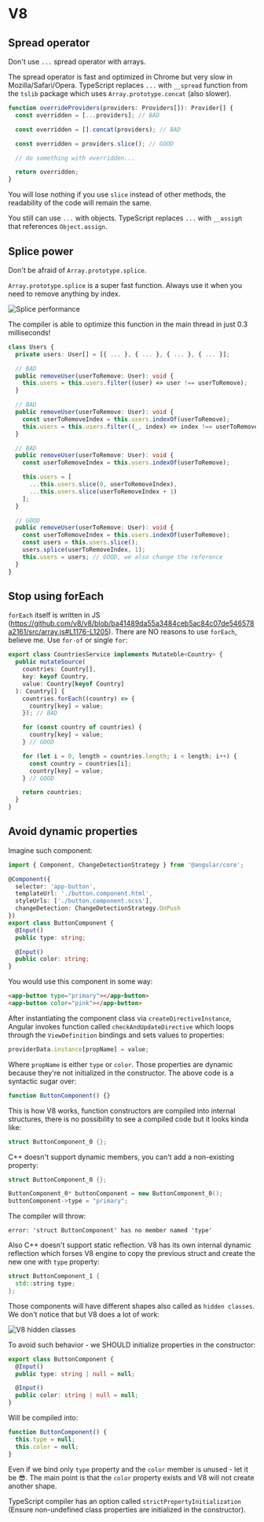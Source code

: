 # V8

## Spread operator

Don't use `...` spread operator with arrays.

The spread operator is fast and optimized in Chrome but very slow in Mozilla/Safari/Opera. TypeScript replaces `...` with `__spread` function from the `tslib` package which uses `Array.prototype.concat` (also slower).

```typescript
function overrideProviders(providers: Providers[]): Provider[] {
  const overridden = [...providers]; // BAD

  const overridden = [].concat(providers); // BAD

  const overridden = providers.slice(); // GOOD

  // do something with overridden...

  return overridden;
}
```

You will lose nothing if you use `slice` instead of other methods, the readability of the code will remain the same.

You still can use `...` with objects. TypeScript replaces `...` with `__assig`n that references `Object.assign`.

## Splice power

Don't be afraid of `Array.prototype.splice`.

`Array.prototype.splice` is a super fast function. Always use it when you need to remove anything by index.

![Splice performance](assets/splice-performance.png)

The compiler is able to optimize this function in the main thread in just 0.3 milliseconds!

```typescript
class Users {
  private users: User[] = [{ ... }, { ... }, { ... }, { ... }];

  // BAD
  public removeUser(userToRemove: User): void {
    this.users = this.users.filter((user) => user !== userToRemove);
  }

  // BAD
  public removeUser(userToRemove: User): void {
    const userToRemoveIndex = this.users.indexOf(userToRemove);
    this.users = this.users.filter((_, index) => index !== userToRemoveIndex);
  }

  // BAD
  public removeUser(userToRemove: User): void {
    const userToRemoveIndex = this.users.indexOf(userToRemove);

    this.users = [
      ...this.users.slice(0, userToRemoveIndex),
      ...this.users.slice(userToRemoveIndex + 1)
    ];
  }

  // GOOD
  public removeUser(userToRemove: User): void {
    const userToRemoveIndex = this.users.indexOf(userToRemove);
    const users = this.users.slice();
    users.splice(userToRemoveIndex, 1);
    this.users = users; // GOOD, we also change the reference
  }
}
```

## Stop using forEach

`forEach` itself is written in JS (https://github.com/v8/v8/blob/ba41489da55a3484ceb5ac84c07de546578a2161/src/array.js#L1176-L1205). There are NO reasons to use `forEach`, believe me. Use `for-of` or single `for`:

```typescript
export class CountriesService implements Mutateble<Country> {
  public mutateSource(
    countries: Country[],
    key: keyof Country,
    value: Country[keyof Country]
  ): Country[] {
    countries.forEach((country) => {
      country[key] = value;
    }); // BAD

    for (const country of countries) {
      country[key] = value;
    } // GOOD

    for (let i = 0, length = countries.length; i < length; i++) {
      const country = countries[i];
      country[key] = value;
    } // GOOD

    return countries;
  }
}
```

## Avoid dynamic properties

Imagine such component:

```typescript
import { Component, ChangeDetectionStrategy } from '@angular/core';

@Component({
  selector: 'app-button',
  templateUrl: './button.component.html',
  styleUrls: ['./button.component.scss'],
  changeDetection: ChangeDetectionStrategy.OnPush
})
export class ButtonComponent {
  @Input()
  public type: string;

  @Input()
  public color: string;
}
```

You would use this component in some way:

```html
<app-button type="primary"></app-button>
<app-button color="pink"></app-button>
```

After instantiating the component class via `createDirectiveInstance`, Angular invokes function called `checkAndUpdateDirective` which loops through the `ViewDefinition` bindings and sets values to properties:

```typescript
providerData.instance[propName] = value;
```

Where `propName` is either `type` or `color`. Those properties are dynamic because they're not initialized in the constructor. The above code is a syntactic sugar over:

```typescript
function ButtonComponent() {}
```

This is how V8 works, function constructors are compiled into internal structures, there is no possibility to see a compiled code but it looks kinda like:

```c++
struct ButtonComponent_0 {};
```

C++ doesn't support dynamic members, you can't add a non-existing property:

```c++
struct ButtonComponent_0 {};

ButtonComponent_0* buttonComponent = new ButtonComponent_0();
buttonComponent->type = "primary";
```

The compiler will throw:

```console
error: 'struct ButtonComponent' has no member named 'type'
```

Also C++ doesn't support static reflection. V8 has its own internal dynamic reflection which forses V8 engine to copy the previous struct and create the new one with `type` property:

```c++
struct ButtonComponent_1 {
  std::string type;
};
```

Those components will have different shapes also called as `hidden classes`. We don't notice that but V8 does a lot of work:

![V8 hidden classes](assets/hidden-classes.png)

To avoid such behavior - we SHOULD initialize properties in the constructor:

```typescript
export class ButtonComponent {
  @Input()
  public type: string | null = null;

  @Input()
  public color: string | null = null;
}
```

Will be compiled into:

```typescript
function ButtonComponent() {
  this.type = null;
  this.color = null;
}
```

Even if we bind only `type` property and the `color` member is unused - let it be 😎. The main point is that the `color` property exists and V8 will not create another shape.

TypeScript compiler has an option called `strictPropertyInitialization` (Ensure non-undefined class properties are initialized in the constructor).

